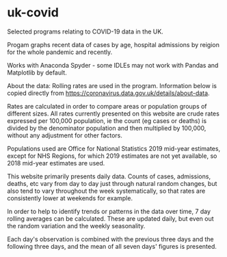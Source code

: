 # uk-covid
Selected programs relating to COVID-19 data in the UK.

Progam graphs recent data of cases by age, hospital admissions by reigion for the whole pandemic and recently.

Works with Anaconda Spyder - some IDLEs may not work with Pandas and Matplotlib by default.

About the data:
Rolling rates are used in the program.
Information below is copied directly from https://coronavirus.data.gov.uk/details/about-data.

Rates are calculated in order to compare areas or population groups of different sizes. All rates currently presented on this website are crude rates expressed per 100,000 population, ie the count (eg cases or deaths) is divided by the denominator population and then multiplied by 100,000, without any adjustment for other factors.

Populations used are Office for National Statistics 2019 mid-year estimates, except for NHS Regions, for which 2019 estimates are not yet available, so 2018 mid-year estimates are used.

This website primarily presents daily data. Counts of cases, admissions, deaths, etc vary from day to day just through natural random changes, but also tend to vary throughout the week systematically, so that rates are consistently lower at weekends for example.

In order to help to identify trends or patterns in the data over time, 7 day rolling averages can be calculated. These are updated daily, but even out the random variation and the weekly seasonality.

Each day's observation is combined with the previous three days and the following three days, and the mean of all seven days' figures is presented.
